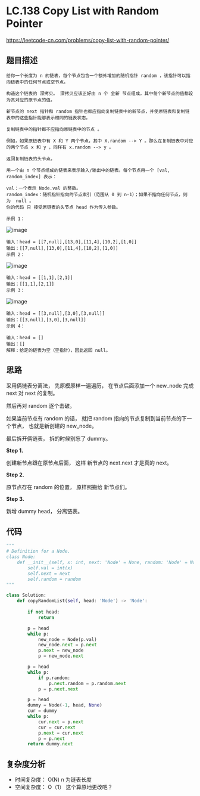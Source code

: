 LC.138 Copy List with Random Pointer
====
https://leetcode-cn.com/problems/copy-list-with-random-pointer/

## 题目描述
```
给你一个长度为 n 的链表，每个节点包含一个额外增加的随机指针 random ，该指针可以指向链表中的任何节点或空节点。

构造这个链表的 深拷贝。 深拷贝应该正好由 n 个 全新 节点组成，其中每个新节点的值都设为其对应的原节点的值。

新节点的 next 指针和 random 指针也都应指向复制链表中的新节点，并使原链表和复制链表中的这些指针能够表示相同的链表状态。

复制链表中的指针都不应指向原链表中的节点 。

例如，如果原链表中有 X 和 Y 两个节点，其中 X.random --> Y 。那么在复制链表中对应的两个节点 x 和 y ，同样有 x.random --> y 。

返回复制链表的头节点。

用一个由 n 个节点组成的链表来表示输入/输出中的链表。每个节点用一个 [val, random_index] 表示：

val：一个表示 Node.val 的整数。
random_index：随机指针指向的节点索引（范围从 0 到 n-1）；如果不指向任何节点，则为  null 。
你的代码 只 接受原链表的头节点 head 作为传入参数。

示例 1：
```
![image](https://assets.leetcode-cn.com/aliyun-lc-upload/uploads/2020/01/09/e1.png)
```
输入：head = [[7,null],[13,0],[11,4],[10,2],[1,0]]
输出：[[7,null],[13,0],[11,4],[10,2],[1,0]]
示例 2：
```
![image](https://assets.leetcode-cn.com/aliyun-lc-upload/uploads/2020/01/09/e2.png)
```
输入：head = [[1,1],[2,1]]
输出：[[1,1],[2,1]]
示例 3：
```
![image](https://assets.leetcode-cn.com/aliyun-lc-upload/uploads/2020/01/09/e3.png)
```
输入：head = [[3,null],[3,0],[3,null]]
输出：[[3,null],[3,0],[3,null]]
示例 4：

输入：head = []
输出：[]
解释：给定的链表为空（空指针），因此返回 null。
```

## 思路

采用俩链表分离法， 先原模原样一遍遍历， 在节点后面添加一个 new_node 完成 next 对 next 的复制。

然后再对 random 逐个击破。

如果当前节点有 random 的话， 就把 random 指向的节点复制到当前节点的下一个节点， 也就是新创建的 new_node。

最后拆开俩链表， 拆的时候别忘了 dummy。

**Step 1.**

创建新节点跟在原节点后面， 这样 新节点的 next.next 才是真的 next。

**Step 2.**

原节点存在 random 的位置， 原样照搬给 新节点们。

**Step 3.**

新增 dummy head， 分离链表。

## 代码
```python
"""
# Definition for a Node.
class Node:
    def __init__(self, x: int, next: 'Node' = None, random: 'Node' = None):
        self.val = int(x)
        self.next = next
        self.random = random
"""

class Solution:
    def copyRandomList(self, head: 'Node') -> 'Node':
        
        if not head:
            return

        p = head
        while p:
            new_node = Node(p.val)
            new_node.next = p.next
            p.next = new_node
            p = new_node.next

        p = head
        while p:
            if p.random:
                p.next.random = p.random.next
            p = p.next.next

        p = head
        dummy = Node(-1, head, None)
        cur = dummy
        while p:
            cur.next = p.next
            cur = cur.next
            p.next = cur.next
            p = p.next
        return dummy.next
```

## 复杂度分析
- 时间复杂度： O(N) n 为链表长度
- 空间复杂度： O（1） 这个算原地更改吧？
